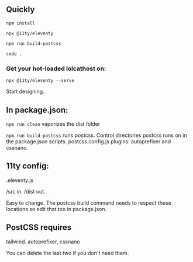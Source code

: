 
## Quickly 

`npm install`

`npx @11ty/eleventy` 

`npm run build-postcss`

`code .`

### Get your hot-loaded lolcathost on:

`npx @11ty/eleventy --serve`

Start designing.


## In package.json:

`npm run clean` vaporizes the dist folder

`npm run build-postcss`  runs postcss. Control directories postcss runs on in the package.json scripts. postcss.config.js plugins: autoprefixer and cssnano.


## 11ty config:

.eleventy.js

/src in. /dist out.

Easy to change. The postcss build command needs to respect these locations so edit that too in package.json.


## PostCSS requires

tailwind. autoprefixer, cssnano

You can delete the last two if you don't need them.
